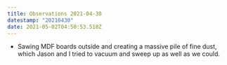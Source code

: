 ```yaml
---
title: Observations 2021-04-30
datestamp: "20210430"
date: 2021-05-02T04:50:53.518Z
---
```

- Sawing MDF boards outside and creating a massive pile of fine dust, which Jason and I tried to vacuum and sweep up as well as we could.